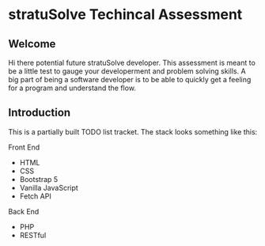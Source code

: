 # stratuSolve Techincal Assessment

## Welcome
Hi there potential future stratuSolve developer. This assessment is meant to be a little test to gauge your developerment and problem solving skills. 
A big part of being a software developer is to be able to quickly get a feeling for a program and understand the flow. 

## Introduction
This is a partially built TODO list tracket. The stack looks something like this:

Front End
- HTML
- CSS
- Bootstrap 5
- Vanilla JavaScript
- Fetch API

Back End
- PHP
- RESTful

